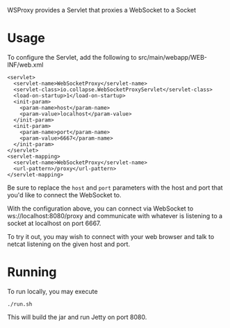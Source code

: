 WSProxy provides a Servlet that proxies a WebSocket to a Socket

Usage
=====

To configure the Servlet, add the following to src/main/webapp/WEB-INF/web.xml

    <servlet>
      <servlet-name>WebSocketProxy</servlet-name>
      <servlet-class>io.collapse.WebSocketProxyServlet</servlet-class>
      <load-on-startup>1</load-on-startup>
      <init-param>
        <param-name>host</param-name>
        <param-value>localhost</param-value>
      </init-param>
      <init-param>
        <param-name>port</param-name>
        <param-value>6667</param-name>
      </init-param>
    </servlet>
    <servlet-mapping>
      <servlet-name>WebSocketProxy</servlet-name>
      <url-pattern>/proxy</url-pattern>
    </servlet-mapping>

Be sure to replace the `host` and `port` parameters with the host and port that
you'd like to connect the WebSocket to.

With the configuration above, you can connect via WebSocket to ws://localhost:8080/proxy
and communicate with whatever is listening to a socket at localhost on port 6667.

To try it out, you may wish to connect with your web browser and talk to netcat listening
on the given host and port.

Running
=======

To run locally, you may execute

    ./run.sh

This will build the jar and run Jetty on port 8080.
